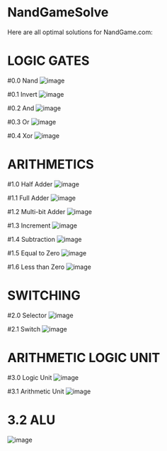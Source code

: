 # NandGameSolve

Here are all optimal solutions for NandGame.com:

# LOGIC GATES
#0.0 Nand
![image](https://user-images.githubusercontent.com/116679403/213938059-9272a7c4-8cb1-4e23-b195-70167dba90fc.png)

#0.1 Invert
![image](https://user-images.githubusercontent.com/116679403/213938077-c42f4734-05af-4d99-8b0e-4e5f58a83048.png)

#0.2 And
![image](https://user-images.githubusercontent.com/116679403/213938213-7c69f80e-b0f9-4d9a-a3bf-3634279efa6a.png)

#0.3 Or
![image](https://user-images.githubusercontent.com/116679403/213938244-a6dfb690-4502-443e-aa57-6c2afa6e0082.png)

#0.4 Xor
![image](https://user-images.githubusercontent.com/116679403/213938259-8a2b02c7-4440-497b-acce-a1fc98df15b2.png)

# ARITHMETICS
#1.0 Half Adder
![image](https://user-images.githubusercontent.com/116679403/213938300-91778b65-89ca-4bf1-80e7-44f1abfa339d.png)

#1.1 Full Adder
![image](https://user-images.githubusercontent.com/116679403/213937822-8cbad046-706e-4d5b-ac61-2ebcc46bc32a.png)

#1.2 Multi-bit Adder
![image](https://user-images.githubusercontent.com/116679403/213938406-d30e15b9-fdc0-44a6-aaf6-37090a1d428e.png)

#1.3 Increment
![image](https://user-images.githubusercontent.com/116679403/213937852-8fc2861d-546e-48cd-adfe-fbcda7db0f63.png)

#1.4 Subtraction
![image](https://user-images.githubusercontent.com/116679403/213938423-435c19a9-85c1-4116-803d-d5e38575c683.png)

#1.5 Equal to Zero
![image](https://user-images.githubusercontent.com/116679403/213938337-09f95ef6-fc12-402c-9895-e9d97af8ad98.png)

#1.6 Less than Zero
![image](https://user-images.githubusercontent.com/116679403/213938348-0e28d0df-8582-4901-931a-27b6ca7179a1.png)

# SWITCHING
#2.0 Selector
![image](https://user-images.githubusercontent.com/116679403/213938365-4a81a3f4-42ee-4f87-96ce-dafc1f6407cc.png)

#2.1 Switch
![image](https://user-images.githubusercontent.com/116679403/213938381-689efb7d-c3ca-4285-b96d-95f9e043ce6c.png)

# ARITHMETIC LOGIC UNIT
#3.0 Logic Unit
![image](https://user-images.githubusercontent.com/116679403/213937996-864d368d-2d1f-4405-9daf-ac89863ff480.png)

#3.1 Arithmetic Unit
![image](https://user-images.githubusercontent.com/116679403/219938522-3a0f402c-4890-4157-85b9-2314662d8505.png)

# 3.2 ALU
![image](https://user-images.githubusercontent.com/116679403/219939188-bf13ce77-702e-4d2d-ad82-cb2fa81c7e7a.png)
